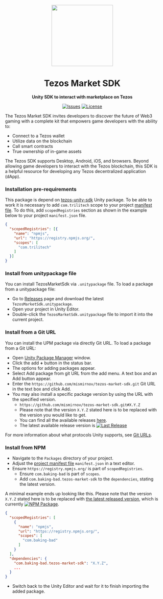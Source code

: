 <div align="center">

<a href="https://tezos.com/unity/"><img height="200x" src="https://tezos.com/tez/tez-banner.jpg" /></a>

  <h1>Tezos Market SDK</h1>

  <p>
    <strong>Unity SDK to interact with marketplace on Tezos</strong>
  </p>

  <p>
    <a href="https://github.com/mismirnov/tezos-market-sdk/issues"><img alt="Issues" src="https://img.shields.io/github/issues/baking-bad/tezos-market-sdk" /></a>
    <a href="https://opensource.org/licenses/MIT"><img alt="License" src="https://img.shields.io/github/license/baking-bad/tezos-market-sdk" /></a>
  </p>
</div>

The Tezos Market SDK invites developers to discover the future of Web3 gaming with a complete kit that empowers game
developers with the ability to:

- Connect to a Tezos wallet
- Utilize data on the blockchain
- Call smart contracts
- True ownership of in-game assets

The Tezos SDK supports Desktop, Android, iOS, and browsers. Beyond allowing game developers to interact with the Tezos
blockchain, this SDK is a helpful resource for developing any Tezos decentralized application (dApp).

### Installation pre-requirements

This package is depend on [tezos-unity-sdk](https://github.com/trilitech/tezos-unity-sdk) Unity package. To be able to work it is
necessary to add `com.trilitech` scope to your project
[manifest file](https://docs.unity3d.com/Manual/upm-manifestPrj.html). To do this, add `scopedRegistries` section as
shown in the example below to your project `manifest.json` file.
 
```json
{
  "scopedRegistries": [{
    "name": "npmjs",
    "url": "https://registry.npmjs.org/",
    "scopes": [
      "com.trilitech"
    ]
  }]
}
```

### Install from unitypackage file

You can install TezosMarketSdk via `.unitypackage` file. To load a package from a unitypackage file:

* Go to [Releases](https://github.com/mismirnov/tezos-market-sdk/releases) page and download the
  latest `TezosMarketSdk.unitypackage`.
* Open your project in Unity Editor.
* Double-click the `TezosMarketSdk.unitypackage` file to import it into the current project.

### Install from a Git URL

You can install the UPM package via directly Git URL. To load a package from a Git URL:

* Open [Unity Package Manager](https://docs.unity3d.com/Manual/upm-ui.html) window.
* Click the add **+** button in the status bar.
* The options for adding packages appear.
* Select Add package from git URL from the add menu. A text box and an Add button appear.
* Enter the `https://github.com/mismirnov/tezos-market-sdk.git` Git URL in the text box and click Add.
* You may also install a specific package version by using the URL with the specified version.
    * `https://github.com/mismirnov/tezos-market-sdk.git#X.Y.Z`
    * Please note that the version `X.Y.Z` stated here is to be replaced with the version you would like to get.
    * You can find all the available releases [here](https://github.com/mismirnov/tezos-market-sdk/releases).
    * The latest available release version
      is [![Last Release](https://img.shields.io/github/v/release/mismirnov/tezos-market-sdk)](https://github.com/baking-bad/tezos-market-sdk/releases/latest)

For more information about what protocols Unity supports, see [Git URLs](https://docs.unity3d.com/Manual/upm-git.html).

### Install from NPM

* Navigate to the `Packages` directory of your project.
* Adjust the [project manifest file](https://docs.unity3d.com/Manual/upm-manifestPrj.html) `manifest.json` in a text
  editor.
* Ensure `https://registry.npmjs.org/` is part of `scopedRegistries`.
    * Ensure `com.baking-bad` is part of `scopes`.
    * Add `com.baking-bad.tezos-market-sdk` to the `dependencies`, stating the latest version.

A minimal example ends up looking like this. Please note that the version `X.Y.Z` stated here is to be replaced
with [the latest released version](https://www.npmjs.com/package/com.baking-bad.tezos-market-sdk), which is
currently [![NPM Package](https://img.shields.io/npm/v/com.baking-bad.tezos-market-sdk?color=blue)](https://www.npmjs.com/package/com.baking-bad.tezos-market-sdk).

```json
{
  "scopedRegistries": [
    {
      "name": "npmjs",
      "url": "https://registry.npmjs.org/",
      "scopes": [
        "com.baking-bad"
      ]
    }
  ],
  "dependencies": {
    "com.baking-bad.tezos-market-sdk": "X.Y.Z",
    ...
  }
}
```

* Switch back to the Unity Editor and wait for it to finish importing the added package.
